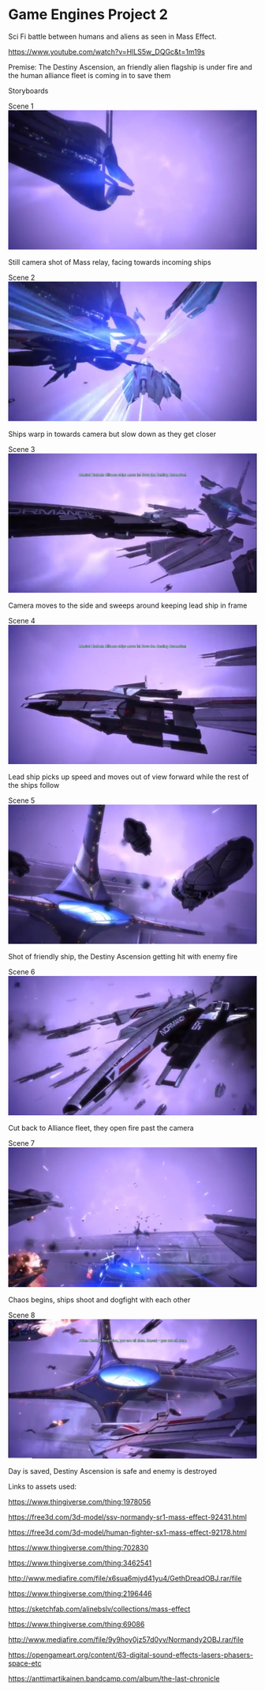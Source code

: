 # Game Engines Project 2
 
Sci Fi battle between humans and aliens as seen in Mass Effect. 

https://www.youtube.com/watch?v=HlLS5w_DQGc&t=1m19s

Premise: The Destiny Ascension, an friendly alien flagship is under fire and the human alliance fleet is coming in to save them

Storyboards 

Scene 1
![Scene1](https://github.com/OisinR/Game-Engines-Project-2/blob/master/GE2Assignment/1.png)

Still camera shot of Mass relay, facing towards incoming ships

Scene 2
![Scene2](https://github.com/OisinR/Game-Engines-Project-2/blob/master/GE2Assignment/2.png)

Ships warp in towards camera but slow down as they get closer

Scene 3
![Scene3](https://github.com/OisinR/Game-Engines-Project-2/blob/master/GE2Assignment/3.png)

Camera moves to the side and sweeps around keeping lead ship in frame

Scene  4
![Scene4](https://github.com/OisinR/Game-Engines-Project-2/blob/master/GE2Assignment/4.png)

Lead ship picks up speed and moves out of view forward while the rest of the ships follow

Scene 5
![Scene5](https://github.com/OisinR/Game-Engines-Project-2/blob/master/GE2Assignment/5.png)

Shot of friendly ship, the Destiny Ascension getting hit with enemy fire

Scene 6
![Scene6](https://github.com/OisinR/Game-Engines-Project-2/blob/master/GE2Assignment/6.png)

Cut back to Alliance fleet, they open fire past the camera

Scene 7
![Scene7](https://github.com/OisinR/Game-Engines-Project-2/blob/master/GE2Assignment/7.png)

Chaos begins, ships shoot and dogfight with each other

Scene 8
![Scene8](https://github.com/OisinR/Game-Engines-Project-2/blob/master/GE2Assignment/8.png)

Day is saved, Destiny Ascension is safe and enemy is destroyed


Links to assets used:

https://www.thingiverse.com/thing:1978056

https://free3d.com/3d-model/ssv-normandy-sr1-mass-effect-92431.html

https://free3d.com/3d-model/human-fighter-sx1-mass-effect-92178.html

https://www.thingiverse.com/thing:702830

https://www.thingiverse.com/thing:3462541

http://www.mediafire.com/file/x6sua6mjyd41yu4/GethDreadOBJ.rar/file

https://www.thingiverse.com/thing:2196446

https://sketchfab.com/alinebslv/collections/mass-effect

https://www.thingiverse.com/thing:69086

http://www.mediafire.com/file/9y9hoy0jz57d0yv/Normandy2OBJ.rar/file

https://opengameart.org/content/63-digital-sound-effects-lasers-phasers-space-etc

https://anttimartikainen.bandcamp.com/album/the-last-chronicle
